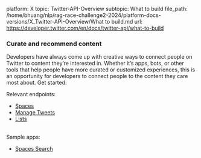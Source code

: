 platform: X
topic: Twitter-API-Overview
subtopic: What to build
file_path: /home/bhuang/nlp/rag-race-challenge2-2024/platform-docs-versions/X_Twitter-API-Overview/What to build.md
url: https://developer.twitter.com/en/docs/twitter-api/what-to-build

### Curate and recommend content

Developers have always come up with creative ways to connect people on Twitter to content they’re interested in. Whether it’s apps, bots, or other tools that help people have more curated or customized experiences, this is an opportunity for developers to connect people to the content they care most about. Get started: 

Relevant endpoints:

* [Spaces](https://developer.twitter.com/en/docs/twitter-api/spaces/overview)
* [Manage Tweets](https://developer.twitter.com/en/docs/twitter-api/tweets/manage-tweets/introduction)
* [Lists](https://developer.twitter.com/en/docs/twitter-api/lists/manage-lists/introduction)  
     

Sample apps:

* [Spaces Search](https://developer.twitter.com/en/community/success-stories/spaces-search)